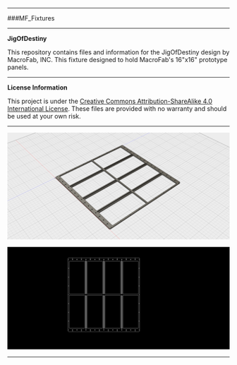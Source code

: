 ***
###MF_Fixtures
***
**JigOfDestiny**

This repository contains files and information for the JigOfDestiny design by MacroFab, INC. This fixture designed to hold MacroFab's 16"x16" prototype panels.

***
**License Information**

This project is under the [Creative Commons Attribution-ShareAlike 4.0 International License](LICENSE.md). These files are provided with no warranty and should be used at your own risk. 

***

![BasePlate Render](BasePlate_Render.png)

![BasePlate DXF](JigOfDestiny_BasePlate.png)


***

